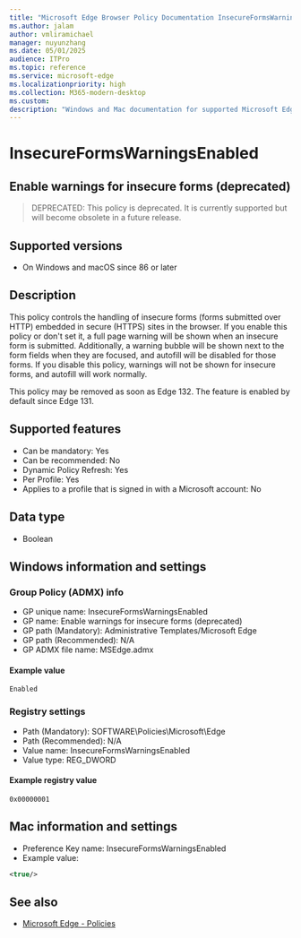 ```yaml
---
title: "Microsoft Edge Browser Policy Documentation InsecureFormsWarningsEnabled"
ms.author: jalam
author: vmliramichael
manager: nuyunzhang
ms.date: 05/01/2025
audience: ITPro
ms.topic: reference
ms.service: microsoft-edge
ms.localizationpriority: high
ms.collection: M365-modern-desktop
ms.custom:
description: "Windows and Mac documentation for supported Microsoft Edge Browser policy: Enable warnings for insecure forms (deprecated)"
---
```


<!--THIS FILE IS AUTOMATICALLY GENERATED. MANUAL CHANGES WILL BE OVERWRITTEN.-->
<!--Please contact the Microsoft Edge Manageability team with any questions.-->

# InsecureFormsWarningsEnabled

## Enable warnings for insecure forms (deprecated)
> DEPRECATED: This policy is deprecated. It is currently supported but will become obsolete in a future release.

## Supported versions

- On Windows and macOS since 86 or later

## Description

This policy controls the handling of insecure forms (forms submitted over HTTP) embedded in secure (HTTPS) sites in the browser.
If you enable this policy or don't set it, a full page warning will be shown when an insecure form is submitted. Additionally, a warning bubble will be shown next to the form fields when they are focused, and autofill will be disabled for those forms.
If you disable this policy, warnings will not be shown for insecure forms, and autofill will work normally.

This policy may be removed as soon as Edge 132. The feature is enabled by default since Edge 131.

## Supported features

- Can be mandatory: Yes
- Can be recommended: No
- Dynamic Policy Refresh: Yes
- Per Profile: Yes
- Applies to a profile that is signed in with a Microsoft account: No

## Data type

- Boolean

## Windows information and settings

### Group Policy (ADMX) info

- GP unique name: InsecureFormsWarningsEnabled
- GP name: Enable warnings for insecure forms (deprecated)
- GP path (Mandatory): Administrative Templates/Microsoft Edge
- GP path (Recommended): N/A
- GP ADMX file name: MSEdge.admx

#### Example value

```
Enabled
```

### Registry settings

- Path (Mandatory): SOFTWARE\Policies\Microsoft\Edge
- Path (Recommended): N/A
- Value name: InsecureFormsWarningsEnabled
- Value type: REG_DWORD

#### Example registry value

```
0x00000001
```


## Mac information and settings

- Preference Key name: InsecureFormsWarningsEnabled
- Example value:

```xml
<true/>
```

## See also
- [Microsoft Edge - Policies](../microsoft-edge-policies.md)
